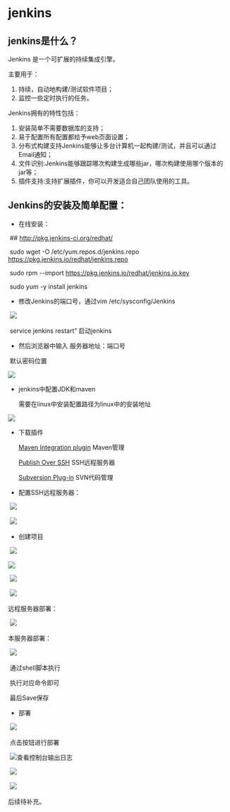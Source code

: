 # jenkins

## jenkins是什么？

Jenkins 是一个可扩展的持续集成引擎。

主要用于：

1. 持续，自动地构建/测试软件项目；
2. 监控一些定时执行的任务。

Jenkins拥有的特性包括：

1. 安装简单不需要数据库的支持；
2. 易于配置所有配置都给予web页面设置；
3. 分布式构建支持Jenkins能够让多台计算机一起构建/测试，并且可以通过Email通知；
4. 文件识别:Jenkins能够跟踪哪次构建生成哪些jar，哪次构建使用哪个版本的jar等；
5. 插件支持:支持扩展插件，你可以开发适合自己团队使用的工具。

## Jenkins的安装及简单配置：

- 在线安装：

​    \## http://pkg.jenkins-ci.org/redhat/

​    sudo wget -O /etc/yum.repos.d/jenkins.repo https://pkg.jenkins.io/redhat/jenkins.repo

​    sudo rpm --import https://pkg.jenkins.io/redhat/jenkins.io.key

​    sudo yum -y install jenkins

- 修改Jenkins的端口号，通过vim /etc/sysconfig/Jenkins

​    ![](https://github.com/SN1997/Zjyc-document/blob/master/picture/1551338672671.png)

​    service jenkins restart” 启动jenkins

- 然后浏览器中输入 服务器地址：端口号

​    默认密码位置

   ![](https://github.com/SN1997/Zjyc-document/blob/master/picture/1551338741650.png)

- jenkins中配置JDK和maven

   需要在linux中安装配置路径为linux中的安装地址

![](https://github.com/SN1997/Zjyc-document/blob/master/picture/1551338826463.png)

- 下载插件

  [Maven Integration plugin](https://wiki.jenkins.io/display/JENKINS/Maven+Project+Plugin) Maven管理

  [Publish Over SSH](http://wiki.jenkins-ci.org/display/JENKINS/Publish+Over+SSH+Plugin)     SSH远程服务器

  [Subversion Plug-in](https://wiki.jenkins.io/display/JENKINS/Subversion+Plugin)   SVN代码管理

- 配置SSH远程服务器：

​    ![](https://github.com/SN1997/Zjyc-document/blob/master/picture/1551338984907.png)

​    ![](https://github.com/SN1997/Zjyc-document/blob/master/picture/1551339044912.png)

-   创建项目

​      ![](https://github.com/SN1997/Zjyc-document/blob/master/picture/1551339096512.png)

  ![](https://github.com/SN1997/Zjyc-document/blob/master/picture/1551339105092.png)

​    ![](https://github.com/SN1997/Zjyc-document/blob/master/picture/1551339109757.png)

​    ![](https://github.com/SN1997/Zjyc-document/blob/master/picture/1551339116894.png)

  远程服务器部署：

​     ![](https://github.com/SN1997/Zjyc-document/blob/master/picture/1551339131648.png)



  本服务器部署：

​    ![](https://github.com/SN1997/Zjyc-document/blob/master/picture/1551339142730.png)

​    通过shell脚本执行

​    执行对应命令即可

​    最后Save保存

- 部署

​    ![](https://github.com/SN1997/Zjyc-document/blob/master/picture/1551339242106.png)

​    点击按钮进行部署

​    ![](https://github.com/SN1997/Zjyc-document/blob/master/picture/1551339257909.png)查看控制台输出日志

​    ![](https://github.com/SN1997/Zjyc-document/blob/master/picture/1551339272964.png)

​      ![](https://github.com/SN1997/Zjyc-document/blob/master/picture/1551339283920.png)

  后续待补充。